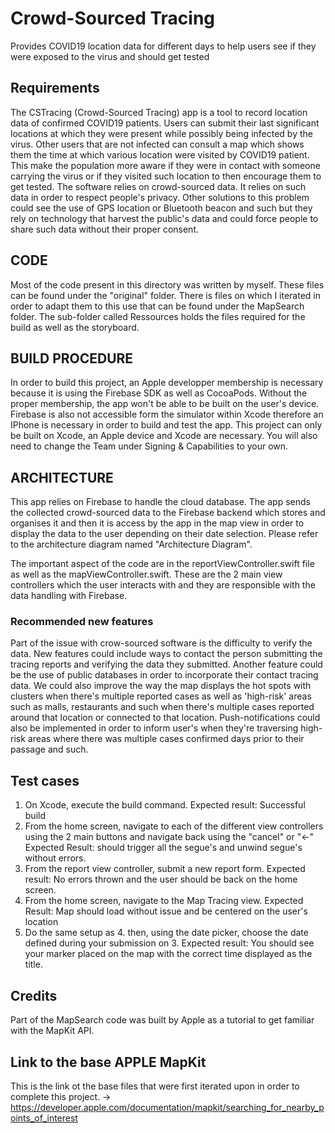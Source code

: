 # Crowd-Sourced Tracing

Provides COVID19 location data for different days to help users see if they were exposed to the virus and should get tested

## Requirements

The CSTracing (Crowd-Sourced Tracing) app is a tool to record location data of confirmed COVID19 patients. Users can submit their last significant locations at which they were present while possibly being infected by the virus. Other users that are not infected can consult a map which shows them the time at which various location were visited by COVID19 patient. This make the population more aware if they were in contact with someone carrying the virus or if they visited such location to then encourage them to get tested. The software relies on crowd-sourced data. It relies on such data in order to respect people's privacy. Other solutions to this problem could see the use of GPS location or Bluetooth beacon and such but they rely on technology that harvest the public's data and could force people to share such data without their proper consent. 

## CODE
Most of the code present in this directory was written by myself. These files can be found under the "original" folder. There is files on which I iterated in order to adapt them to this use that can be found under the MapSearch folder. The sub-folder called Ressources holds the files required for the build as well as the storyboard. 

## BUILD PROCEDURE
In order to build this project, an Apple developper membership is necessary because it is using the Firebase SDK as well as CocoaPods. Without the proper membership, the app won't be able to be built on the user's device. Firebase is also not accessible form the simulator within Xcode therefore an IPhone is necessary in order to build and test the app. This project can only be built on Xcode, an Apple device and Xcode are necessary. You will also need to change the Team under Signing & Capabilities to your own. 

## ARCHITECTURE
This app relies on Firebase to handle the cloud database. The app sends the collected crowd-sourced data to the Firebase backend which stores and organises it and then it is access by the app in the map view in order to display the data to the user depending on their date selection. Please refer to the architecture diagram named "Architecture Diagram".

The important aspect of the code are in the reportViewController.swift file as well as the mapViewController.swift. These are the 2 main view controllers which the user interacts with and they are responsible with the data handling with Firebase.

### Recommended new features
Part of the issue with crow-sourced software is the difficulty to verify the data. New features could include ways to contact the person submitting the tracing reports and verifying the data they submitted. Another feature could be the use of public databases in order to incorporate their contact tracing data. We could also improve the way the map displays the hot spots with clusters when there's multiple reported cases as well as 'high-risk' areas such as malls, restaurants and such when there's multiple cases reported around that location or connected to that location. Push-notifications could also be implemented in order to inform user's when they're traversing high-risk areas where there was multiple cases confirmed days prior to their passage and such.

## Test cases
1. On Xcode, execute the build command. Expected result: Successful build
2. From the home screen, navigate to each of the different view controllers using the 2 main buttons and navigate back using the "cancel" or "<-" Expected Result:  should trigger all the segue's and unwind segue's without errors.
3. From the report view controller, submit a new report form. Expected result: No errors thrown and the user should be back on the home screen.
4. From the home screen, navigate to the Map Tracing view. Expected Result: Map should load without issue and be centered on the user's location
5. Do the same setup as 4. then, using the date picker, choose the date defined during your submission on 3. Expected result: You should see your marker placed on the map with the correct time displayed as the title.


## Credits
Part of the MapSearch code was built by Apple as a tutorial to get familiar with the MapKit API.

## Link to the base APPLE MapKit 
This is the link ot the base files that were first iterated upon in order to complete this project. -> https://developer.apple.com/documentation/mapkit/searching_for_nearby_points_of_interest

